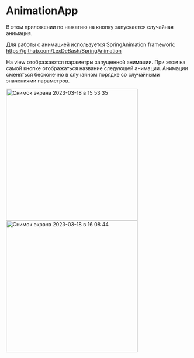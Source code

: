 # AnimationApp
В этом приложении по нажатию на кнопку запускается случайная анимация.

Для работы с анимацией используется SpringAnimation framework: https://github.com/LexDeBash/SpringAnimation

На view отображаются параметры запущенной анимации. При этом на самой кнопке отображаться название следующей анимации. Анимации сменяться бесконечно в случайном порядке со случайными значениями параметров.

<img width="360" alt="Снимок экрана 2023-03-18 в 15 53 35" src="https://user-images.githubusercontent.com/120353183/226087845-01262071-f602-4871-b21c-66b959371e90.png"><img width="360" alt="Снимок экрана 2023-03-18 в 16 08 44" src="https://user-images.githubusercontent.com/120353183/226088364-ef460bbe-35ef-4e29-b6e8-9e4733466388.png">
